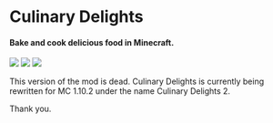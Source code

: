 # Culinary Delights
#### Bake and cook delicious food in Minecraft.
![](http://img.shields.io/badge/build-Alpha--56-red.svg)
![](http://img.shields.io/badge/version-0.0.56-yellow.svg)
![](http://img.shields.io/badge/MC--Version-1.11.2-green.svg)

This version of the mod is dead. Culinary Delights is currently being rewritten for MC 1.10.2 under the name Culinary Delights 2.

Thank you.

